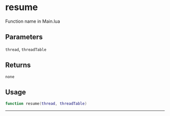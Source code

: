 # resume
Function name in Main.lua
## Parameters
`thread`, `threadTable`
## Returns
`none`
## Usage
```lua
function resume(thread, threadTable)
```
---
